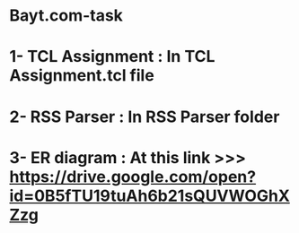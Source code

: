 # Bayt.com-task


# 1- TCL Assignment : In TCL Assignment.tcl file


# 2- RSS Parser : In RSS Parser folder



# 3- ER diagram : At this link >>> https://drive.google.com/open?id=0B5fTU19tuAh6b21sQUVWOGhXZzg
